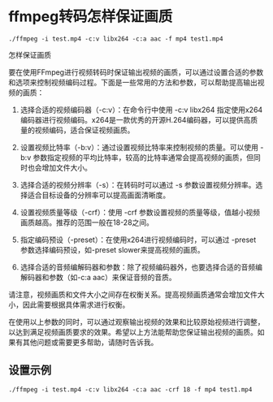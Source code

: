 # ffmpeg转码怎样保证画质

```
./ffmpeg -i test.mp4 -c:v libx264 -c:a aac -f mp4 test1.mp4
```
怎样保证画质

要在使用FFmpeg进行视频转码时保证输出视频的画质，可以通过设置合适的参数和选项来控制视频编码过程。下面是一些常用的方法和参数，可以帮助提高输出视频的画质：

1. 选择合适的视频编码器（-c:v）：在命令行中使用 -c:v libx264 指定使用x264编码器进行视频编码。x264是一款优秀的开源H.264编码器，可以提供高质量的视频编码，适合保证视频画质。

2. 设置视频比特率（-b:v）：通过设置视频比特率来控制视频的质量。可以使用 -b:v 参数指定视频的平均比特率，较高的比特率通常会提高视频的画质，但同时也会增加文件大小。

3. 选择合适的视频分辨率（-s）：在转码时可以通过 -s 参数设置视频分辨率。选择适合目标设备的分辨率可以提高画面清晰度。

4. 设置视频质量等级（-crf）：使用 -crf 参数设置视频的质量等级，值越小视频画质越高。推荐的范围一般在18-28之间。

5. 指定编码预设（-preset）：在使用x264进行视频编码时，可以通过 -preset 参数选择编码预设，如-preset slower来提高视频的画质。

6. 选择合适的音频编解码器和参数：除了视频编码器外，也要选择合适的音频编解码器和参数（如-c:a aac）来保证音频的音质。

请注意，视频画质和文件大小之间存在权衡关系。提高视频画质通常会增加文件大小，因此需要根据具体需求进行权衡。

在使用以上参数的同时，可以通过观察输出视频的效果和比较原始视频进行调整，以达到满足视频画质要求的效果。希望以上方法能帮助您保证输出视频的画质。如果有其他问题或需要更多帮助，请随时告诉我。


## 设置示例

```
./ffmpeg -i test.mp4 -c:v libx264 -c:a aac -crf 18 -f mp4 test1.mp4
```
